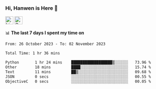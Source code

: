 ### Hi, Hanwen is Here 👋
<p>
	<a href="https://www.linkedin.com/in/liu-hanwen/"><img src="https://img.shields.io/badge/@hanwen-0A66C2?style=flat&logo=LinkedIn&logoColor=white" alt="Linkedin"  height="25px"/></a> 
	<a href="https://scholar.google.com/citations?user=HDF0su0AAAAJ"><img src="https://img.shields.io/badge/scholar-4385FE.svg?&style=plastic&logo=google-scholar&logoColor=white" alt="Google Scholar" height="25px"> </a>
</p>

📊 **The last 7 days I spent my time on** 
<!--START_SECTION:waka-->

```txt
From: 26 October 2023 - To: 02 November 2023

Total Time: 1 hr 36 mins

Python       1 hr 24 mins    ██████████████████▒░░░░░░   73.96 %
Other        18 mins         ████░░░░░░░░░░░░░░░░░░░░░   15.74 %
Text         11 mins         ██▒░░░░░░░░░░░░░░░░░░░░░░   09.68 %
JSON         0 secs          ░░░░░░░░░░░░░░░░░░░░░░░░░   00.55 %
ObjectiveC   0 secs          ░░░░░░░░░░░░░░░░░░░░░░░░░   00.05 %
```

<!--END_SECTION:waka-->


<!--
**david990917/david990917** is a ✨ _special_ ✨ repository because its `README.md` (this file) appears on your GitHub profile.

Here are some ideas to get you started:

- 🔭 I’m currently working on ...
- 🌱 I’m currently learning ...
- 👯 I’m looking to collaborate on ...
- 🤔 I’m looking for help with ...
- 💬 Ask me about ...
- 📫 How to reach me: ...
- 😄 Pronouns: ...
- ⚡ Fun fact: ...
-->
